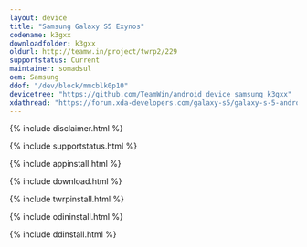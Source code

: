 ```yaml
---
layout: device
title: "Samsung Galaxy S5 Exynos"
codename: k3gxx
downloadfolder: k3gxx
oldurl: http://teamw.in/project/twrp2/229
supportstatus: Current
maintainer: somadsul
oem: Samsung
ddof: "/dev/block/mmcblk0p10"
devicetree: "https://github.com/TeamWin/android_device_samsung_k3gxx"
xdathread: "https://forum.xda-developers.com/galaxy-s5/galaxy-s-5-android-development-exynos/recovery-twrp-galaxy-s5-k3gxx-t3464750"
---
```


{% include disclaimer.html %}

{% include supportstatus.html %}

{% include appinstall.html %}

{% include download.html %}

{% include twrpinstall.html %}

{% include odininstall.html %}

{% include ddinstall.html %}
